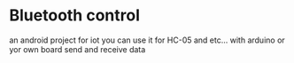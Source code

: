 # Bluetooth control
an android project for iot
you can use it for HC-05 and etc... with arduino or yor own board
send and receive data


